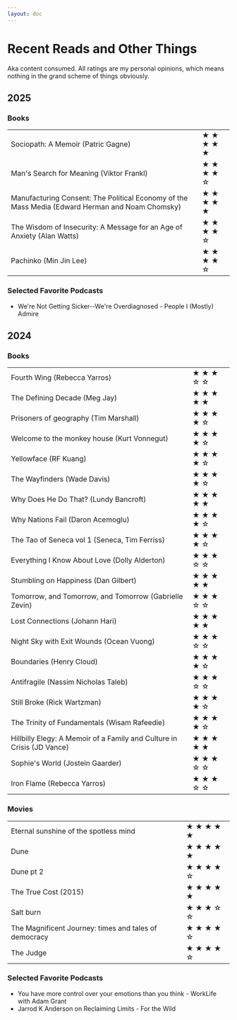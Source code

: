 ```yaml
---
layout: doc
---
```


# Recent Reads and Other Things
Aka content consumed. All ratings are my personal opinions, which means nothing in the grand scheme of things obviously.

## 2025

### Books
| | |
| --- | --- |
| Sociopath: A Memoir (Patric Gagne) | &starf; &starf; &starf; &starf; &starf; |
| Man's Search for Meaning (Viktor Frankl) | &starf; &starf; &starf; &starf; &star; |
| Manufacturing Consent: The Political Economy of the Mass Media (Edward Herman and Noam Chomsky) | &starf; &starf; &starf; &starf; &starf; |
| The Wisdom of Insecurity: A Message for an Age of Anxiety (Alan Watts) | &starf; &starf; &starf; &starf; &star; |
| Pachinko (Min Jin Lee) | &starf; &starf; &starf; &starf; &star; |

### Selected Favorite Podcasts
- We're Not Getting Sicker--We're Overdiagnosed - People I (Mostly) Admire

## 2024

### Books
| | |
| --- | --- |
| Fourth Wing (Rebecca Yarros)  | &starf; &starf; &starf; &star; &star; |
| The Defining Decade (Meg Jay) | &starf; &starf; &starf; &starf; &starf; |
| Prisoners of geography (Tim Marshall) | &starf; &starf; &starf; &starf; &star; |
| Welcome to the monkey house (Kurt Vonnegut) | &starf; &starf; &starf; &starf; &star; |
| Yellowface (RF Kuang) | &starf; &starf; &starf; &starf; &star; |
| The Wayfinders (Wade Davis) | &starf; &starf; &starf; &starf; &star; |
| Why Does He Do That? (Lundy Bancroft) | &starf; &starf; &starf; &starf; &starf; |
| Why Nations Fail (Daron Acemoglu) | &starf; &starf; &starf; &starf; &star; |
| The Tao of Seneca vol 1 (Seneca, Tim Ferriss) | &starf; &starf; &starf; &starf; &star; |
| Everything I Know About Love (Dolly Alderton) | &starf; &starf; &starf; &star; &star; |
| Stumbling on Happiness (Dan Gilbert) | &starf; &starf; &starf; &starf; &starf; |
| Tomorrow, and Tomorrow, and Tomorrow (Gabrielle Zevin) | &starf; &starf; &starf; &star; &star;|
| Lost Connections (Johann Hari) | &starf; &starf; &starf; &starf; &starf; |
| Night Sky with Exit Wounds (Ocean Vuong) | &starf; &starf; &starf; &star; &star; |
| Boundaries (Henry Cloud) | &starf; &starf; &starf; &starf; &star; |
| Antifragile (Nassim Nicholas Taleb) | &starf; &starf; &starf; &star; &star; |
| Still Broke (Rick Wartzman) | &starf; &starf; &starf; &starf; &star; |
| The Trinity of Fundamentals (Wisam Rafeedie) | &starf; &starf; &starf; &starf; &star; |
| Hillbilly Elegy: A Memoir of a Family and Culture in Crisis (JD Vance) | &starf; &starf; &starf; &starf; &starf; |
| Sophie's World (Jostein Gaarder) | &starf; &starf; &starf; &star; &star; |
| Iron Flame (Rebecca Yarros) | &starf; &starf; &starf; &star; &star; |

### Movies
| | |
| --- | --- |
| Eternal sunshine of the spotless mind | &starf; &starf; &starf; &starf; &starf; |
| Dune | &starf; &starf; &starf; &starf; &starf; |
| Dune pt 2 | &starf; &starf; &starf; &starf; &star; |
| The True Cost (2015) | &starf; &starf; &starf; &starf; &starf; |
| Salt burn | &starf; &starf; &starf; &star; &star; |
| The Magnificent Journey: times and tales of democracy | &starf; &starf; &starf; &starf; &star; |
| The Judge | &starf; &starf; &starf; &starf; &star; |

### Selected Favorite Podcasts
- You have more control over your emotions than you think - WorkLife with Adam Grant
- Jarrod K Anderson on Reclaiming Limits - For the Wild